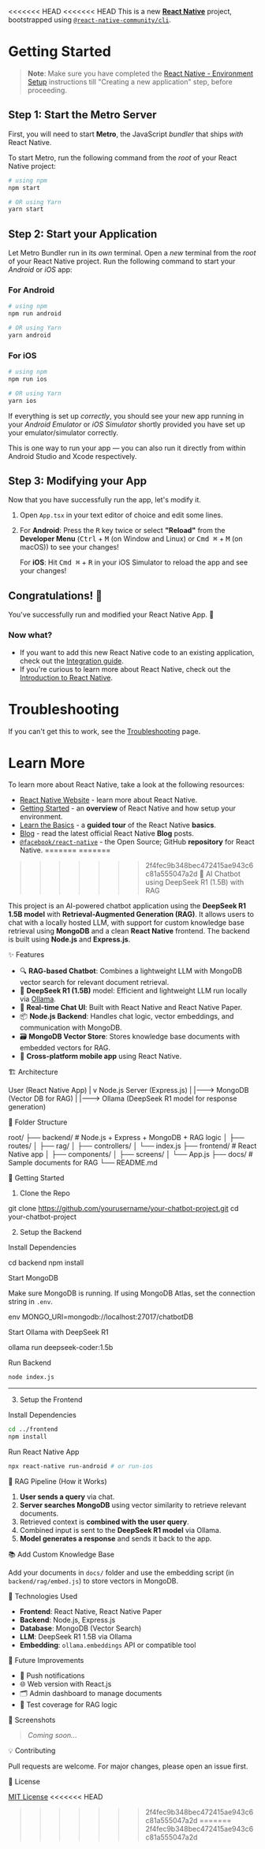 <<<<<<< HEAD
<<<<<<< HEAD
This is a new [**React Native**](https://reactnative.dev) project, bootstrapped using [`@react-native-community/cli`](https://github.com/react-native-community/cli).

# Getting Started

>**Note**: Make sure you have completed the [React Native - Environment Setup](https://reactnative.dev/docs/environment-setup) instructions till "Creating a new application" step, before proceeding.

## Step 1: Start the Metro Server

First, you will need to start **Metro**, the JavaScript _bundler_ that ships _with_ React Native.

To start Metro, run the following command from the _root_ of your React Native project:

```bash
# using npm
npm start

# OR using Yarn
yarn start
```

## Step 2: Start your Application

Let Metro Bundler run in its _own_ terminal. Open a _new_ terminal from the _root_ of your React Native project. Run the following command to start your _Android_ or _iOS_ app:

### For Android

```bash
# using npm
npm run android

# OR using Yarn
yarn android
```

### For iOS

```bash
# using npm
npm run ios

# OR using Yarn
yarn ios
```

If everything is set up _correctly_, you should see your new app running in your _Android Emulator_ or _iOS Simulator_ shortly provided you have set up your emulator/simulator correctly.

This is one way to run your app — you can also run it directly from within Android Studio and Xcode respectively.

## Step 3: Modifying your App

Now that you have successfully run the app, let's modify it.

1. Open `App.tsx` in your text editor of choice and edit some lines.
2. For **Android**: Press the <kbd>R</kbd> key twice or select **"Reload"** from the **Developer Menu** (<kbd>Ctrl</kbd> + <kbd>M</kbd> (on Window and Linux) or <kbd>Cmd ⌘</kbd> + <kbd>M</kbd> (on macOS)) to see your changes!

   For **iOS**: Hit <kbd>Cmd ⌘</kbd> + <kbd>R</kbd> in your iOS Simulator to reload the app and see your changes!

## Congratulations! :tada:

You've successfully run and modified your React Native App. :partying_face:

### Now what?

- If you want to add this new React Native code to an existing application, check out the [Integration guide](https://reactnative.dev/docs/integration-with-existing-apps).
- If you're curious to learn more about React Native, check out the [Introduction to React Native](https://reactnative.dev/docs/getting-started).

# Troubleshooting

If you can't get this to work, see the [Troubleshooting](https://reactnative.dev/docs/troubleshooting) page.

# Learn More

To learn more about React Native, take a look at the following resources:

- [React Native Website](https://reactnative.dev) - learn more about React Native.
- [Getting Started](https://reactnative.dev/docs/environment-setup) - an **overview** of React Native and how setup your environment.
- [Learn the Basics](https://reactnative.dev/docs/getting-started) - a **guided tour** of the React Native **basics**.
- [Blog](https://reactnative.dev/blog) - read the latest official React Native **Blog** posts.
- [`@facebook/react-native`](https://github.com/facebook/react-native) - the Open Source; GitHub **repository** for React Native.
=======
=======
>>>>>>> 2f4fec9b348bec472415ae943c6c81a555047a2d
🤖 AI Chatbot using DeepSeek R1 (1.5B) with RAG

This project is an AI-powered chatbot application using the **DeepSeek R1 1.5B model** with **Retrieval-Augmented Generation (RAG)**. It allows users to chat with a locally hosted LLM, with support for custom knowledge base retrieval using **MongoDB** and a clean **React Native** frontend. The backend is built using **Node.js** and **Express.js**.

✨ Features

- 🔍 **RAG-based Chatbot**: Combines a lightweight LLM with MongoDB vector search for relevant document retrieval.
- 🧠 **DeepSeek R1 (1.5B)** model: Efficient and lightweight LLM run locally via [Ollama](https://ollama.com).
- 💬 **Real-time Chat UI**: Built with React Native and React Native Paper.
- 📦 **Node.js Backend**: Handles chat logic, vector embeddings, and communication with MongoDB.
- 🗃️ **MongoDB Vector Store**: Stores knowledge base documents with embedded vectors for RAG.
- 📱 **Cross-platform mobile app** using React Native.


🏗️ Architecture


User (React Native App)
       |
       v
Node.js Server (Express.js)
       |
       |---> MongoDB (Vector DB for RAG)
       |
       |---> Ollama (DeepSeek R1 model for response generation)


📁 Folder Structure


root/
├── backend/         # Node.js + Express + MongoDB + RAG logic
│   ├── routes/
│   ├── rag/
│   ├── controllers/
│   └── index.js
├── frontend/        # React Native app
│   ├── components/
│   ├── screens/
│   └── App.js
├── docs/            # Sample documents for RAG
└── README.md



🚀 Getting Started

1. Clone the Repo


git clone https://github.com/yourusername/your-chatbot-project.git
cd your-chatbot-project


2. Setup the Backend

Install Dependencies


cd backend
npm install


Start MongoDB

Make sure MongoDB is running. If using MongoDB Atlas, set the connection string in `.env`.

env
MONGO_URI=mongodb://localhost:27017/chatbotDB


Start Ollama with DeepSeek R1


ollama run deepseek-coder:1.5b

Run Backend

```bash
node index.js
```

---

3. Setup the Frontend

Install Dependencies

```bash
cd ../frontend
npm install
```

Run React Native App

```bash
npx react-native run-android # or run-ios
```


🧠 RAG Pipeline (How it Works)

1. **User sends a query** via chat.
2. **Server searches MongoDB** using vector similarity to retrieve relevant documents.
3. Retrieved context is **combined with the user query**.
4. Combined input is sent to the **DeepSeek R1 model** via Ollama.
5. **Model generates a response** and sends it back to the app.


📚 Add Custom Knowledge Base

Add your documents in `docs/` folder and use the embedding script (in `backend/rag/embed.js`) to store vectors in MongoDB.


🔧 Technologies Used

- **Frontend**: React Native, React Native Paper
- **Backend**: Node.js, Express.js
- **Database**: MongoDB (Vector Search)
- **LLM**: DeepSeek R1 1.5B via Ollama
- **Embedding**: `ollama.embeddings` API or compatible tool


📝 Future Improvements

- 🔔 Push notifications
- 🌐 Web version with React.js
- 🗂️ Admin dashboard to manage documents
- 🧪 Test coverage for RAG logic


📸 Screenshots

> _Coming soon..._


💡 Contributing

Pull requests are welcome. For major changes, please open an issue first.


📜 License

[MIT License](LICENSE)
<<<<<<< HEAD
>>>>>>> 2f4fec9b348bec472415ae943c6c81a555047a2d
=======
>>>>>>> 2f4fec9b348bec472415ae943c6c81a555047a2d
